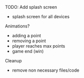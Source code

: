 TODO: 
Add splash screen
- splash screen for all devices

Animations?
- adding a point
- removing a point
- player reaches max points
- game end (win)

Cleanup
- remove non necessary files/code




